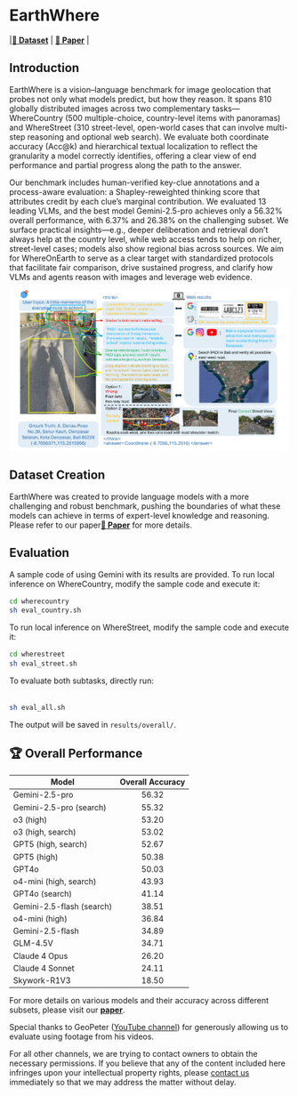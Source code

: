 # EarthWhere

|[**🤗 Dataset**](https://huggingface.co/datasets/tonyqian/EarthWhere) | [**📖 Paper**](https://github.com/UCSC-VLAA/EarthWhere/main/README.md) |


## Introduction
EarthWhere is a vision–language benchmark for image geolocation that probes not only what models predict, but how they reason. It spans 810 globally distributed images across two complementary tasks—WhereCountry (500 multiple-choice, country-level items with panoramas) and WhereStreet (310 street-level, open-world cases that can involve multi-step reasoning and optional web search). We evaluate both coordinate accuracy (Acc@k) and hierarchical textual localization to reflect the granularity a model correctly identifies, offering a clear view of end performance and partial progress along the path to the answer.


Our benchmark includes human-verified key-clue annotations and a process-aware evaluation: a Shapley-reweighted thinking score that attributes credit by each clue’s marginal contribution. We evaluated 13 leading VLMs, and the best model Gemini-2.5-pro achieves only a 56.32% overall performance, with 6.37% and 26.38% on the challenging subset. We surface practical insights—e.g., deeper deliberation and retrieval don’t always help at the country level, while web access tends to help on richer, street-level cases; models also show regional bias across sources. We aim for WhereOnEarth to serve as a clear target with standardized protocols that facilitate fair comparison, drive sustained progress, and clarify how VLMs and agents reason with images and leverage web evidence.


![EarthWhere inference overview](asset/illustration_figure.png)


## Dataset Creation
EarthWhere was created to provide language models with a more challenging and robust benchmark, pushing the boundaries of what these models can achieve in terms of expert-level knowledge and reasoning. Please refer to our paper[**📖 Paper**]() for more details.


## Evaluation
A sample code of using Gemini with its results are provided.
To run local inference on WhereCountry, modify the sample code and execute it:

```bash
cd wherecountry
sh eval_country.sh
```

To run local inference on WhereStreet, modify the sample code and execute it:

```bash
cd wherestreet
sh eval_street.sh
```

To evaluate both subtasks, directly run:
```bash

sh eval_all.sh
```
The output will be saved in `results/overall/`. 

## 🏆 Overall Performance

| Model                     | Overall Accuracy |
| ------------------------- | :--------------: |
| Gemini-2.5-pro            |       56.32      |
| Gemini-2.5-pro (search)   |       55.32      |
| o3 (high)                 |       53.20      |
| o3 (high, search)         |       53.02      |
| GPT5 (high, search)       |       52.67      |
| GPT5 (high)               |       50.38      |
| GPT4o                     |       50.03      |
| o4-mini (high, search)    |       43.93      |
| GPT4o (search)            |       41.14      |
| Gemini-2.5-flash (search) |       38.51      |
| o4-mini (high)            |       36.84      |
| Gemini-2.5-flash          |       34.89      |
| GLM-4.5V                  |       34.71      |
| Claude 4 Opus             |       26.20      |
| Claude 4 Sonnet           |       24.11      |
| Skywork-R1V3              |       18.50      |

For more details on various models and their accuracy across different subsets, please visit our [**paper**]().


Special thanks to GeoPeter ([YouTube channel](https://www.youtube.com/GeoPeter)) for generously allowing us to evaluate using footage from his videos.

For all other channels, we are trying to contact owners to obtain the necessary permissions. If you believe that any of the content included here infringes upon your intellectual property rights, please [contact us](mailto:zh103512@ucf.edu) immediately so that we may address the matter without delay.


